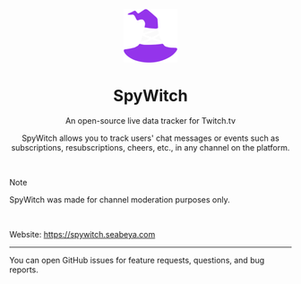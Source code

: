 <p align="center">
  <img src="./public/icons/icon-96x96.png" height="auto">
</p>

<h1 align="center">SpyWitch</h1>

<p align="center">
  An open-source live data tracker for Twitch.tv
</p>

<p align="center">
  SpyWitch allows you to track users' chat messages or events such as subscriptions, resubscriptions, cheers, etc., in any channel on the platform.
</p>

<br>

> [!NOTE]
> SpyWitch was made for channel moderation purposes only.

<br>

Website: https://spywitch.seabeya.com

---

You can open GitHub issues for feature requests, questions, and bug reports.
